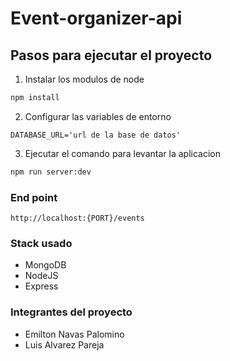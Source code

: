 # Event-organizer-api
## Pasos para ejecutar el proyecto
1. Instalar los modulos de node
```bash
npm install
```

2. Configurar las variables de entorno 
```
DATABASE_URL='url de la base de datos'
```
3. Ejecutar el comando para levantar la aplicacion
```bash
npm run server:dev
```

### End point

```
http://localhost:{PORT}/events
```

### Stack usado 
* MongoDB
* NodeJS
* Express

### Integrantes del proyecto
- Emilton Navas Palomino
- Luis Alvarez Pareja
